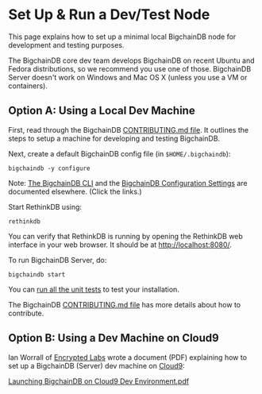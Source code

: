 # Set Up & Run a Dev/Test Node

This page explains how to set up a minimal local BigchainDB node for development and testing purposes.

The BigchainDB core dev team develops BigchainDB on recent Ubuntu and Fedora distributions, so we recommend you use one of those. BigchainDB Server doesn't work on Windows and Mac OS X (unless you use a VM or containers).


## Option A: Using a Local Dev Machine

First, read through the BigchainDB [CONTRIBUTING.md file](https://github.com/bigchaindb/bigchaindb/blob/master/CONTRIBUTING.md). It outlines the steps to setup a machine for developing and testing BigchainDB.

Next, create a default BigchainDB config file (in `$HOME/.bigchaindb`):
```text
bigchaindb -y configure
```

Note: [The BigchainDB CLI](../server-reference/bigchaindb-cli.html) and the [BigchainDB Configuration Settings](../server-reference/configuration.html) are documented elsewhere. (Click the links.)

Start RethinkDB using:
```text
rethinkdb
```

You can verify that RethinkDB is running by opening the RethinkDB web interface in your web browser. It should be at [http://localhost:8080/](http://localhost:8080/).

To run BigchainDB Server, do:
```text
bigchaindb start
```

You can [run all the unit tests](running-unit-tests.html) to test your installation.

The BigchainDB [CONTRIBUTING.md file](https://github.com/bigchaindb/bigchaindb/blob/master/CONTRIBUTING.md) has more details about how to contribute.


## Option B: Using a Dev Machine on Cloud9

Ian Worrall of [Encrypted Labs](http://www.encryptedlabs.com/) wrote a document (PDF) explaining how to set up a BigchainDB (Server) dev machine on [Cloud9](https://c9.io/):

[Launching BigchainDB on Cloud9 Dev Environment.pdf](https://github.com/bigchaindb/bigchaindb/raw/master/docs/source/_static/cloud9.pdf)
